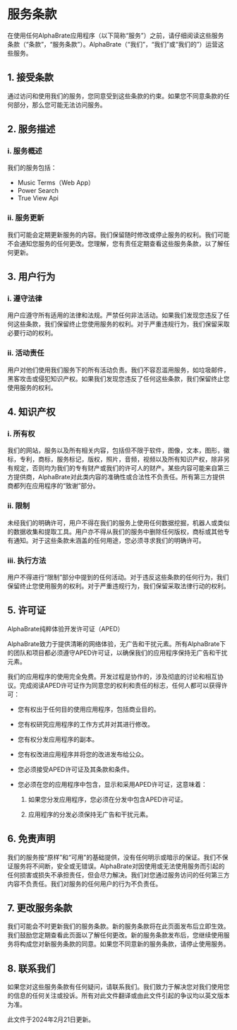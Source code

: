 # 服务条款

在使用任何AlphaBrate应用程序（以下简称“服务”）之前，请仔细阅读这些服务条款（“条款”，“服务条款”）。AlphaBrate（“我们”，“我们”或“我们的”）运营这些服务。

## 1. 接受条款

通过访问和使用我们的服务，您同意受到这些条款的约束。如果您不同意条款的任何部分，那么您可能无法访问服务。

## 2. 服务描述

### i. 服务概述

我们的服务包括：

- Music Terms（Web App）
- Power Search
- True View Api

### ii. 服务更新

我们可能会定期更新服务的内容。我们保留随时修改或停止服务的权利。我们可能不会通知您服务的任何更改。您理解，您有责任定期查看这些服务条款，以了解任何更新。

## 3. 用户行为

### i. 遵守法律

用户应遵守所有适用的法律和法规。严禁任何非法活动。如果我们发现您违反了任何这些条款，我们保留终止您使用服务的权利。对于严重违规行为，我们保留采取必要行动的权利。

### ii. 活动责任

用户对他们使用我们服务下的所有活动负责。我们不容忍滥用服务，如垃圾邮件，黑客攻击或侵犯知识产权。如果我们发现您违反了任何这些条款，我们保留终止您使用服务的权利。

## 4. 知识产权

### i. 所有权

我们的网站，服务以及所有相关内容，包括但不限于软件，图像，文本，图形，徽标，专利，商标，服务标记，版权，照片，音频，视频以及所有知识产权，除非另有规定，否则均为我们的专有财产或我们的许可人的财产。某些内容可能来自第三方提供商，AlphaBrate对此类内容的准确性或合法性不负责任。所有第三方提供商都列在应用程序的“致谢”部分。

### ii. 限制

未经我们的明确许可，用户不得在我们的服务上使用任何数据挖掘，机器人或类似的数据收集和提取工具。用户亦不得从我们的服务中删除任何版权，商标或其他专有通知。对于这些条款未涵盖的任何用途，您必须寻求我们的明确许可。

### iii. 执行方法

用户不得进行“限制”部分中提到的任何活动。对于违反这些条款的任何行为，我们保留终止您使用服务的权利。对于严重违规行为，我们保留采取法律行动的权利。

## 5. 许可证

AlphaBrate纯粹体验开发许可证（APED）

AlphaBrate致力于提供清晰的网络体验，无广告和干扰元素。所有AlphaBrate下的团队和项目都必须遵守APED许可证，以确保我们的应用程序保持无广告和干扰元素。

我们的应用程序的使用完全免费。开发过程是协作的，涉及彻底的讨论和相互协议。完成阅读APED许可证作为同意您的权利和责任的标志，任何人都可以获得许可：

- 您有权出于任何目的使用应用程序，包括商业目的。

- 您有权研究应用程序的工作方式并对其进行修改。

- 您有权分发应用程序的副本。

- 您有权改进应用程序并将您的改进发布给公众。

- 您必须接受APED许可证及其条款和条件。

- 您必须在您的应用程序中包含，显示和采用APED许可证，这意味着：

    1. 如果您分发应用程序，您必须在分发中包含APED许可证。

    2. 应用程序的分发必须保持无广告和干扰元素。

## 6. 免责声明

我们的服务按“原样”和“可用”的基础提供，没有任何明示或暗示的保证。我们不保证服务将不间断，安全或无错误。AlphaBrate对因使用或无法使用服务而引起的任何损害或损失不承担责任，但会尽力解决。我们对您通过服务访问的任何第三方内容不负责任。我们对服务的任何用户的行为不负责任。

## 7. 更改服务条款

我们可能会不时更新我们的服务条款。新的服务条款将在此页面发布后立即生效。我们鼓励您定期查看此页面以了解任何更改。新的服务条款发布后，您继续使用服务将构成您对新服务条款的同意。如果您不同意新的服务条款，请停止使用服务。

## 8. 联系我们

如果您对这些服务条款有任何疑问，请联系我们。我们致力于解决您对我们使用您的信息的任何关注或投诉。所有对此文件翻译或由此文件引起的争议均以英文版本为准。

此文件于2024年2月21日更新。